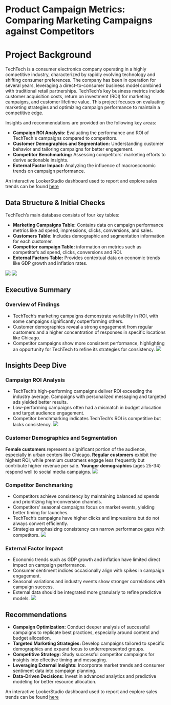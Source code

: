 # Product Campaign Metrics: Comparing Marketing Campaigns against Competitors
# Project Background

TechTech is a consumer electronics company operating in a highly competitive industry, characterized by rapidly evolving technology and shifting consumer preferences. The company has been in operation for several years, leveraging a direct-to-consumer business model combined with traditional retail partnerships. TechTech’s key business metrics include customer acquisition costs, return on investment (ROI) for marketing campaigns, and customer lifetime value. This project focuses on evaluating marketing strategies and optimizing campaign performance to maintain a competitive edge.

Insights and recommendations are provided on the following key areas:

- **Campaign ROI Analysis:** Evaluating the performance and ROI of TechTech's campaigns compared to competitors.
- **Customer Demographics and Segmentation:** Understanding customer behavior and tailoring campaigns for better engagement.
- **Competitor Benchmarking:** Assessing competitors' marketing efforts to derive actionable insights.
- **External Factor Impact:** Analyzing the influence of macroeconomic trends on campaign performance.

An interactive LookerStudio dashboard used to report and explore sales trends can be found [here](https://lookerstudio.google.com/embed/reporting/0dba8293-fdc4-4910-868f-cbdbcdb4e723/page/p_hhc68i7ymd) 

## Data Structure & Initial Checks

TechTech’s main database consists of four key tables:

- **Marketing Campaigns Table:** Contains data on campaign performance metrics like ad spend, impressions, clicks, conversions, and sales.
- **Customers Table:** Includes demographic and segmentation information for each customer.
- **Competitor campaign Table:** information on metrics  such as competitor’s ad spend, clicks, conversions and ROI.
- **External Factors Table:** Provides contextual data on economic trends like GDP growth and inflation rates.

![](https://github.com/monicabright/TechTech-Campaign-Analysis/blob/main/Customer_marketing.png)
![](https://github.com/monicabright/TechTech-Campaign-Analysis/blob/main/TechTechvsCompetition.png)


## Executive Summary
### Overview of Findings
-	TechTech’s marketing campaigns demonstrate variability in ROI, with some campaigns significantly outperforming others.
-	Customer demographics reveal a strong engagement from regular customers and a higher concentration of responses in specific locations like Chicago.
-	Competitor campaigns show more consistent performance, highlighting an opportunity for TechTech to refine its strategies for consistency.
![](https://github.com/monicabright/TechTech-Campaign-Analysis/blob/main/TechTech/TechTech1.png)

## Insights Deep Dive
### Campaign ROI Analysis
-	TechTech’s high-performing campaigns deliver ROI exceeding the industry average. Campaigns with personalized messaging and targeted ads yielded better results.
-	Low-performing campaigns often had a mismatch in budget allocation and target audience engagement.
-	Competitor benchmarking indicates TechTech’s ROI is competitive but lacks consistency.
![](https://github.com/monicabright/TechTech-Campaign-Analysis/blob/main/TechTech/TechTech8.png)

### Customer Demographics and Segmentation
**Female customers** represent a significant portion of the audience, especially in urban centers like Chicago.
**Regular customers** exhibit the highest ROI, while premium customers engage less frequently but contribute higher revenue per sale.
**Younger demographics** (ages 25-34) respond well to social media campaigns.
![](https://github.com/monicabright/TechTech-Campaign-Analysis/blob/main/TechTech/TechTech6.png)

### Competitor Benchmarking
-	Competitors achieve consistency by maintaining balanced ad spends and prioritizing high-conversion channels.
-	Competitors’ seasonal campaigns focus on market events, yielding better timing for launches.
-	TechTech’s campaigns have higher clicks and impressions but do not always convert efficiently.
-	Strategies emphasizing consistency can narrow performance gaps with competitors.
![](https://github.com/monicabright/TechTech-Campaign-Analysis/blob/main/TechTech/TechTech8.png)

### External Factor Impact
-	Economic trends such as GDP growth and inflation have limited direct impact on campaign performance.
-	Consumer sentiment indices occasionally align with spikes in campaign engagement.
-	Seasonal variations and industry events show stronger correlations with campaign success.
-	External data should be integrated more granularly to refine predictive models.
![](https://github.com/monicabright/TechTech-Campaign-Analysis/blob/main/TechTech/TechTech3.png)

## Recommendations
- **Campaign Optimization:** Conduct deeper analysis of successful campaigns to replicate best practices, especially around content and budget allocation.
- **Targeted Marketing Strategies:** Develop campaigns tailored to specific demographics and expand focus to underrepresented groups.
- **Competitive Strategy:** Study successful competitor campaigns for insights into effective timing and messaging.
- **Leveraging External Insights:** Incorporate market trends and consumer sentiment data into campaign planning.
- **Data-Driven Decisions:** Invest in advanced analytics and predictive modeling for better resource allocation.
 	
An interactive LookerStudio dashboard used to report and explore sales trends can be found [here](https://lookerstudio.google.com/embed/reporting/0dba8293-fdc4-4910-868f-cbdbcdb4e723/page/p_hhc68i7ymd) 
